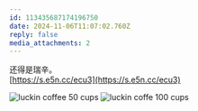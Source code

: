 ```yaml
---
id: 113435687174196750
date: 2024-11-06T11:07:02.760Z
reply: false
media_attachments: 2
---
```


还得是瑞辛。  
[https://s.e5n.cc/ecu3](https://s.e5n.cc/ecu3)

![luckin coffee 50 cups](https://files.e5n.cc/media_attachments/files/113/435/698/961/041/186/original/ce87d748635da876.jpg)
![luckin coffe 100 cups](https://files.e5n.cc/media_attachments/files/113/435/686/661/267/360/original/f56dd94e1fe171ce.jpg)
